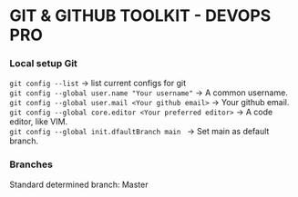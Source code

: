 # GIT & GITHUB TOOLKIT - DEVOPS PRO


### Local setup Git
`git config --list` -> list current configs for git  
`git config --global user.name "Your username"` -> A common username.  
`git config --global user.mail <Your github email>` -> Your github email.  
`git config --global core.editor <Your preferred editor>` -> A code editor, like VIM.  
`git config --global init.dfaultBranch main ` -> Set main as default branch.  

### Branches
Standard determined branch: Master
